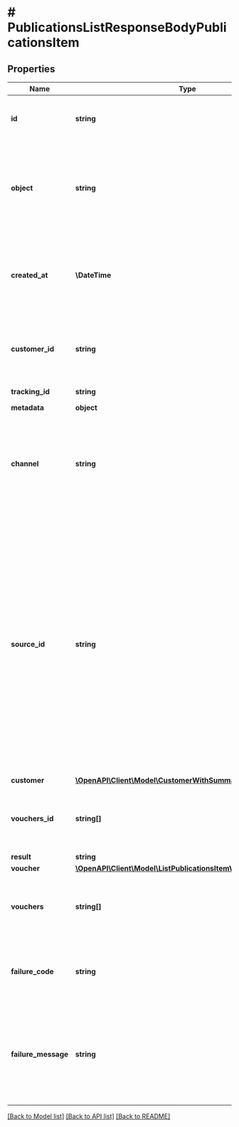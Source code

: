 # # PublicationsListResponseBodyPublicationsItem

## Properties

Name | Type | Description | Notes
------------ | ------------- | ------------- | -------------
**id** | **string** | Unique publication ID, assigned by Voucherify. | [optional]
**object** | **string** | The type of object represented by the JSON. This object stores information about the &#x60;publication&#x60;. | [optional] [default to 'publication']
**created_at** | **\DateTime** | Timestamp representing the date and time when the publication was created in ISO 8601 format. | [optional]
**customer_id** | **string** | Unique customer ID of the customer receiving the publication. | [optional]
**tracking_id** | **string** | Customer&#39;s &#x60;source_id&#x60;. | [optional]
**metadata** | **object** |  | [optional]
**channel** | **string** | How the publication was originated. It can be your own custom channel or an example value provided here. | [optional]
**source_id** | **string** | The merchant’s publication ID if it is different from the Voucherify publication ID. It&#39;s an optional tracking identifier of a publication. It is really useful in case of an integration between multiple systems. It can be a publication ID from a CRM system, database or 3rd-party service. | [optional]
**customer** | [**\OpenAPI\Client\Model\CustomerWithSummaryLoyaltyReferrals**](CustomerWithSummaryLoyaltyReferrals.md) |  | [optional]
**vouchers_id** | **string[]** | Contains the unique internal voucher ID that was assigned by Voucherify. | [optional]
**result** | **string** |  | [optional]
**voucher** | [**\OpenAPI\Client\Model\ListPublicationsItemVoucher**](ListPublicationsItemVoucher.md) |  | [optional]
**vouchers** | **string[]** | Contains the unique voucher codes that was assigned by Voucherify. | [optional]
**failure_code** | **string** | Generic reason as to why the create publication operation failed. | [optional]
**failure_message** | **string** | This parameter will provide more expanded reason as to why the create publication operation failed. | [optional]

[[Back to Model list]](../../README.md#models) [[Back to API list]](../../README.md#endpoints) [[Back to README]](../../README.md)
